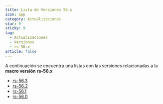 ```yaml
---
title: Lista de Versiones 56.x
icon: app
category: Actualizaciones
star: 9
sticky: 9
tag:
  - Actualizaciones
  - Versiones
  - rs-56.x
article: false
---
```


A continuación se encuentra una listas con las versiones relacionadas a la **macro versión** **rs-56.x**

- [rs-56.3](rs-56.3.md)
- [rs-56.2](rs-56.2.md)
- [rs-56.1](rs-56.1.md)
- [rs-56.0](rs-56.0.md)
